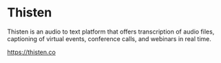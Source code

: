 # Thisten
Thisten is an audio to text platform that offers transcription of audio files, captioning of virtual events, conference calls, and webinars in real time.

https://thisten.co
